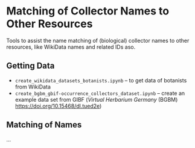 # Matching of Collector Names to Other Resources

Tools to assist the name matching of (biological) collector names to other resources, like WikiData names and related IDs aso.

## Getting Data

- `create_wikidata_datasets_botanists.ipynb` – to get data of botanists from WikiData
- `create_bgbm_gbif-occurrence_collectors_dataset.ipynb` – create an example data set from GIBF (*Virtual Herbarium Germany* (BGBM) <https://doi.org/10.15468/dl.tued2e>)

## Matching of Names

…
